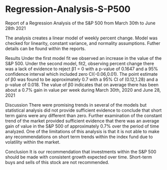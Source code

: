 # Regression-Analysis-S-P500
Report of a Regression Analysis of the S&amp;P 500 from March 30th to June 28th 2021

The analysis creates a linear model of weekly percent change. Model was checked for linearity, constant variance, and normality assumptions.
Futher details can be found within the reports.

Results
Under the first model fit we observed an increase in the value of the S&P 500. Under the second model, fit2,
observing percent change there was a lack of evidence to reject β1 = 0 with a p-value of 0.1647 and a 95%
confidence interval which included zero CI(-0.06,0.01). The point estimate of β0 was found to be approximately 0.7
with a 95% CI of (0.12,1.28) and a p-value of 0.018. The value of β0 indicates that on average there has been about
a 0.7% gain in value per week during March 30th, 2020 and June 28, 2021

Discussion
There were promising trends in several of the models but statistical analysis did not provide sufficient evidence to
conclude that short term gains were any different than zero. Further examination of the constant trend of the market
provided sufficient evidence that there was an average gain of value in the S&P 500 of approximately 0.7% over the
period of time analyzed. One of the limitations of this analysis is that it is not able to make any recommendations on
short term trends within the index fund due to volatility within the market.

Conclusion
It is our recommendation that investments within the S&P 500 should be made with consistent growth expected over
time. Short-term buys and sells of this stock are not recommended.
